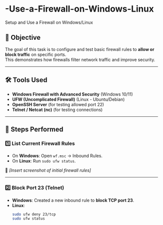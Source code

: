 # -Use-a-Firewall-on-Windows-Linux
Setup and Use a Firewall on Windows/Linux

## 📌 Objective
The goal of this task is to configure and test basic firewall rules to **allow or block traffic** on specific ports.  
This demonstrates how firewalls filter network traffic and improve security.

---

## 🛠 Tools Used
- **Windows Firewall with Advanced Security** (Windows 10/11)  
- **UFW (Uncomplicated Firewall)** (Linux - Ubuntu/Debian)  
- **OpenSSH Server** (for testing allowed port 22)  
- **Telnet / Netcat (nc)** (for testing connections)

---

## 🔹 Steps Performed

### 1️⃣ List Current Firewall Rules
- On **Windows**: Open `wf.msc` → Inbound Rules.  
- On **Linux**: Run `sudo ufw status`.  

📸 *[Insert screenshot of initial firewall rules]*

---

### 2️⃣ Block Port 23 (Telnet)
- **Windows**: Created a new inbound rule to **block TCP port 23**.  
- **Linux**:  
  ```bash
  sudo ufw deny 23/tcp
  sudo ufw status
